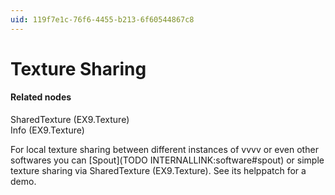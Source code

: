```yaml
---
uid: 119f7e1c-76f6-4455-b213-6f60544867c8
---
```


# Texture Sharing


#### Related nodes
<span class="node">SharedTexture (EX9.Texture)</span>  
<span class="node">Info (EX9.Texture)</span>  



For local texture sharing between different instances of vvvv or even other softwares you can [Spout](TODO INTERNALLINK:software#spout) or simple texture sharing via SharedTexture (EX9.Texture). See its helppatch for a demo.  


